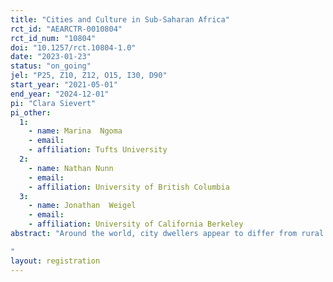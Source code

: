 ```yaml
---
title: "Cities and Culture in Sub-Saharan Africa"
rct_id: "AEARCTR-0010804"
rct_id_num: "10804"
doi: "10.1257/rct.10804-1.0"
date: "2023-01-23"
status: "on_going"
jel: "P25, Z10, Z12, O15, I30, D90"
start_year: "2021-05-01"
end_year: "2024-12-01"
pi: "Clara Sievert"
pi_other:
  1:
    - name: Marina  Ngoma
    - email: 
    - affiliation: Tufts University
  2:
    - name: Nathan Nunn
    - email: 
    - affiliation: University of British Columbia
  3:
    - name: Jonathan  Weigel
    - email: 
    - affiliation: University of California Berkeley
abstract: "Around the world, city dwellers appear to differ from rural populations in their moral values. They are often more likely to embrace individualism over collectivism, and universalism over parochialism. However, past work on the urban-rural gap in moral values cannot easily distinguish selection from causal effects of cities. This project seeks to provide causal evidence about the impacts of access to cities in rural Africa on individuals' preferences and values. We study the randomized rollout of a program promoting urban access in rural villages in the Democratic Republic of the Congo (DRC). Implemented by a local NGO called Congo Helping Hands (CHH), this `City Access Program' (CAP) provides regular weekly transportation by motorbike taxi to the city of Kananga to individuals living in rural villages surrounding the city. Our project studies the effects of CHH's programs on individuals' preferences and values.
"
layout: registration
---
```


